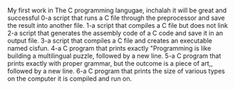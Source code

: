 My first work in The C programming langugae, inchalah it will be great and successful
0-a script that runs a C file through the preprocessor and save the result into another file.
1-a script that compiles a C file but does not link
2-a script that generates the assembly code of a C code and save it in an output file.
3-a script that compiles a C file and creates an executable named cisfun.
4-a C program that prints exactly "Programming is like building a multilingual puzzle, followed by a new line.
5-a C program that prints exactly with proper grammar, but the outcome is a piece of art,, followed by a new line.
6-a C program that prints the size of various types on the computer it is compiled and run on.
